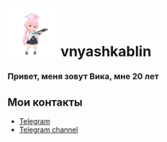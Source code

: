 # <img height="100" width="100" src="https://raw.githubusercontent.com/vnyashkablin/vnyashkablin/master/Hoshino_Sprite.webp"/> vnyashkablin
### Привет, меня зовут Вика, мне 20 лет 

## Мои контакты 
- [Telegram](https://ivivika.t.me)
- [Telegram channel](https://t.me/imvivika)


